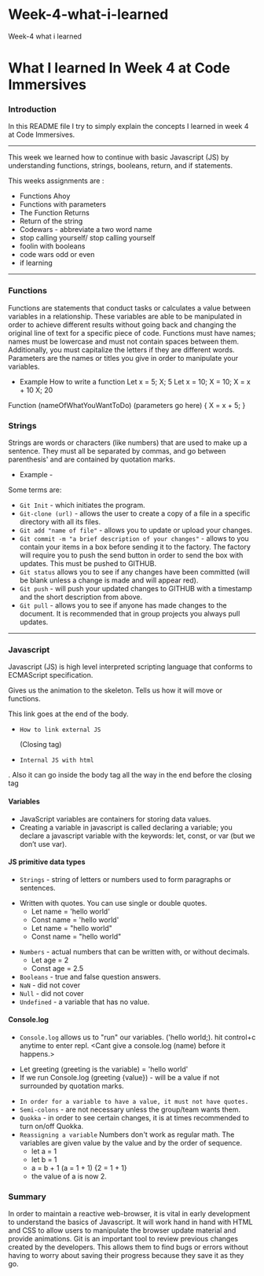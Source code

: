 # Week-4-what-i-learned
Week-4 what i learned
# What I learned In Week 4 at Code Immersives

### Introduction

In this README file I try to simply explain the concepts I learned in week 4 at Code Immersives.

---------------------------------------------------------------------------
This week we learned how to continue with basic Javascript (JS) by understanding functions, strings, booleans, return, and if statements. 

This weeks assignments are :
- Functions Ahoy
- Functions with parameters
- The Function Returns
- Return of the string
- Codewars - abbreviate a two word name
- stop calling yourself/ stop calling yourself
- foolin with booleans
- code wars odd or even
- if learning
---------------------------------------------------------------------------

### Functions

Functions are statements that conduct tasks or calculates a value between variables in a relationship. These variables are able to be manipulated in order to achieve different results without going back and changing the original line of text for a specific piece of code. Functions must have names; names must be lowercase and must not contain spaces between them. Additionally, you must capitalize the letters  if they are different words. Parameters are the names or titles you give in order to manipulate your variables.
- Example 
How to write a function
Let x = 5;
X; 5
Let x = 10;
X = 10;
X = x + 10
X; 20

Function (nameOfWhatYouWantToDo) (parameters go here) {
X = x + 5;
}


### Strings

Strings are words or characters (like numbers) that are used to make up a sentence. They must all be separated by commas, and go between parenthesis' and are contained by quotation marks.
- Example - 


Some terms are:
* `Git Init` - which initiates the program.
* `Git-clone (url)` - allows the user to create a copy of a file in a specific directory with all its files.
* `Git add "name of file"` - allows you to update or upload your changes. 
* `Git commit -m "a brief description of your changes"` - allows to you contain your items in a box before sending it to the factory. The factory will require you to push the send button in order to send the box with updates. This must be pushed to GITHUB.
* `Git status` allows you to see if any changes have been committed (will be blank unless a change is made and will appear red).
* `Git push` - will push your updated changes to GITHUB with a timestamp and the short description from above.
* `Git pull` - allows you to see if anyone has made changes to the document. It is recommended that in group projects you always pull updates.

---------------------------------------------------------------------------
### Javascript

Javascript (JS) is high level interpreted scripting language that conforms to ECMAScript specification.

Gives us the animation to the skeleton. Tells us how it will move or functions.

This link goes at the end of the body.

* `How to link external JS`
	<script src. (opening tag) = "script.js" (JS file)></script> (Closing tag)

* `Internal JS with html`
<script> (your JS code goes inside this script tag) </script>. Also it can go inside the body tag all the way in the end before the closing tag </body>

#### Variables 
  - JavaScript variables are containers for storing data values.
  - Creating a variable in javascript is called declaring a variable; you declare a javascript variable with the keywords: let, const, or var (but we don’t use var).

#### JS primitive data types
* `Strings` - string of letters or numbers used to form paragraphs or sentences.
- Written with quotes. You can use single or double quotes. 
	- Let name = 'hello world'
	- Const name = 'hello world'
	- Let name = "hello world"
	- Const name = "hello world"
* `Numbers` - actual numbers that can be written with, or without decimals. 
	- Let age = 2
	- Const age = 2.5
* `Booleans` - true and false question answers.
* `NaN` - did not cover
* `Null` - did not cover
* `Undefined` - a variable that has no value. 

#### Console.log
* `Console.log` allows us to "run" our variables. 
    ('hello world;).   hit control+c anytime to enter repl.
<Cant give a console.log (name) before it happens.>

- Let greeting (greeting is the variable) = 'hello world'
- If we run Console.log (greeting {value}) - will be a value if not surrounded by quotation marks.

* `In order for a variable to have a value, it must not have quotes.`
* `Semi-colons` - are not necessary unless the group/team wants them.
* `Quokka` - in order to see certain changes, it is at times recommended to turn on/off Quokka.
* `Reassigning a variable` Numbers don't work as regular math. The variables are given value by the value and by the order of sequence.  
    - let a = 1
    - let b = 1
    - a = b + 1 (a = 1 + 1) {2 = 1 + 1}
    - the value of a is now 2. 


### Summary
In order to maintain a reactive web-browser, it is vital in early development to understand the basics of Javascript. It will work hand in hand with HTML and CSS to allow users to manipulate the browser update material and provide animations. Git is an important tool to review previous changes created by the developers. This allows them to find bugs or errors without having to worry about saving their progress because they save it as they go.